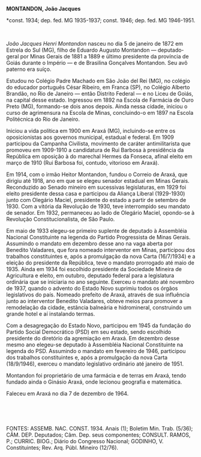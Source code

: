 **MONTANDON, João Jacques**

\*const. 1934; dep. fed. MG 1935-1937; const. 1946; dep. fed. MG
1946-1951.

 

*João Jacques Henri Montandon* nasceu no dia 5 de janeiro de 1872 em
Estrela do Sul (MG), filho de Eduardo Augusto Montandon — deputado-geral
por Minas Gerais de 1881 a 1889 e último presidente da província de
Goiás durante o Império — e de Brasilina Gonçalves Montandon. Seu avô
paterno era suíço.

Estudou no Colégio Padre Machado em São João del Rei (MG), no colégio do
educador português César Ribeiro, em Franca (SP), no Colégio Alberto
Brandão, no Rio de Janeiro — então Distrito Federal — e no Liceu de
Goiás, na capital desse estado. Ingressou em 1892 na Escola de Farmácia
de Ouro Preto (MG), formando-se dois anos depois. Ainda nessa cidade,
iniciou o curso de agrimensura na Escola de Minas, concluindo-o em 1897
na Escola Politécnica do Rio de Janeiro.

Iniciou a vida política em 1900 em Araxá (MG), incluindo-se entre os
oposicionistas aos governos municipal, estadual e federal. Em 1909
participou da Campanha Civilista, movimento de caráter antimilitarista
que promoveu em 1909-1910 a candidatura de Rui Barbosa à presidência da
República em oposição à do marechal Hermes da Fonseca, afinal eleito em
março de 1910 (Rui Barbosa foi, contudo, vitorioso em Araxá).

Em 1914, com o irmão Heitor Montandon, fundou o Correio de Araxá, que
dirigiu até 1918, ano em que se elegeu senador estadual em Minas Gerais.
Reconduzido ao Senado mineiro em sucessivas legislaturas, em 1929 foi
eleito presidente dessa casa e participou da Aliança Liberal (1929-1930)
junto com Olegário Maciel, presidente do estado a partir de setembro de
1930. Com a vitória da Revolução de 1930, teve interrompido seu mandato
de senador. Em 1932, permaneceu ao lado de Olegário Maciel, opondo-se à
Revolução Constitucionalista, de São Paulo.

Em maio de 1933 elegeu-se primeiro suplente de deputado à Assembléia
Nacional Constituinte na legenda do Partido Progressista de Minas
Gerais. Assumindo o mandato em dezembro desse ano na vaga aberta por
Benedito Valadares, que fora nomeado interventor em Minas, participou
dos trabalhos constituintes e, após a promulgação da nova Carta
(16/7/1934) e a eleição do presidente da República, teve o mandato
prorrogado até maio de 1935. Ainda em 1934 foi escolhido presidente da
Sociedade Mineira de Agricultura e eleito, em outubro, deputado federal
para a legislatura ordinária que se iniciaria no ano seguinte. Exerceu o
mandato até novembro de 1937, quando o advento do Estado Novo suprimiu
todos os órgãos legislativos do país. Nomeado prefeito de Araxá, através
de sua influência junto ao interventor Benedito Valadares, obteve meios
para promover a remodelação da cidade, estância balneária e
hidromineral, construindo um grande hotel e aí instalando termas.

Com a desagregação do Estado Novo, participou em 1945 da fundação do
Partido Social Democrático (PSD) em seu estado, sendo escolhido
presidente do diretório da agremiação em Araxá. Em dezembro desse mesmo
ano elegeu-se deputado à Assembléia Nacional Constituinte na legenda do
PSD. Assumindo o mandato em fevereiro de 1946, participou dos trabalhos
constituintes e, após a promulgação da nova Carta (18/9/1946), exerceu o
mandato legislativo ordinário até janeiro de 1951.

Montandon foi proprietário de uma farmácia e de terras em Araxá, tendo
fundado ainda o Ginásio Araxá, onde lecionou geografia e matemática.

Faleceu em Araxá no dia 7 de dezembro de 1964.

 

 

FONTES: ASSEMB. NAC. CONST. 1934. Anais (1); Boletim Min. Trab. (5/36);
CÂM. DEP. Deputados; Câm. Dep. seus componentes; CONSULT. RAMOS, P.;
CURRIC. BIOG.; Diário do Congresso Nacional; GODINHO, V. Constituintes;
Rev. Arq. Públ. Mineiro (12/76).

 
